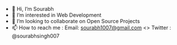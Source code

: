 - 👋 Hi, I’m Sourabh
- 👀 I’m interested in Web Development
- 💞️ I’m looking to collaborate on Open Source Projects
- 📫 How to reach me : Email: sourabh1007@gmail.com <> Twitter : @sourabhsingh007

